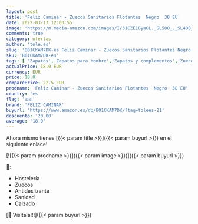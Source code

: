 ```yaml
---
layout: post
title: 'Feliz Caminar - Zuecos Sanitarios Flotantes  Negro  38 EU'
date: 2022-03-13 12:03:55
image: 'https://m.media-amazon.com/images/I/31CZE1GyaGL._SL500_._SL400_.jpg'
comments: true
category: ofertas
author: 'tole.es'
slug: 'B01CKAM7DK-es Feliz Caminar - Zuecos Sanitarios Flotantes Negro 38 EU'
sku: 'B01CKAM7DK-es'
tags: [ 'Zapatos','Zapatos para hombre','Zapatos y complementos','Zuecos y mules para hombre','feliz caminar','zuecos', ]
actualPrice: 18.0 EUR
currency: EUR
price: 18.0
comparePrice: 22.5 EUR
prodname: 'Feliz Caminar - Zuecos Sanitarios Flotantes  Negro  38 EU'
country: 'es'
flag: '🇪🇸'
brand: 'FELIZ CAMINAR'
buyurl: 'https://www.amazon.es/dp/B01CKAM7DK/?tag=tolees-21'
descuento: '20.00'
average: '18.0'
---
```


Ahora mismo tienes [{{< param title >}}]({{< param buyurl >}}) en el siguiente enlace!

[![{{< param prodname >}}]({{< param image >}})]({{< param buyurl >}})

🔎:

- Hostelería
- Zuecos
- Antideslizante
- Sanidad
- Calzado

[🛒 Visítala!!!]({{< param buyurl >}})
